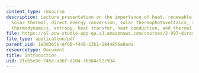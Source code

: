 ```yaml
---
content_type: resource
description: Lecture presentation on the importance of heat, renewable heat sources,
  solar thermal, direct energy conversion, solar thermophotovoltaics, solar thermoelectrics,
  thermodynamics, entropy, heat transfer, heat conduction, and thermal radiation.
file: https://ol-ocw-studio-app-qa.s3.amazonaws.com/courses/2-997-direct-solar-thermal-to-electrical-energy-conversion-technologies-fall-2009/2feb5e3e745ea36fd1043b584c52c934_MIT2_997F09_lec01.pdf
file_type: application/pdf
parent_uid: 1e3d365b-df60-f448-13b1-1844856e8ada
resourcetype: Document
title: Introduction
uid: 2feb5e3e-745e-a36f-d104-3b584c52c934
---
```

